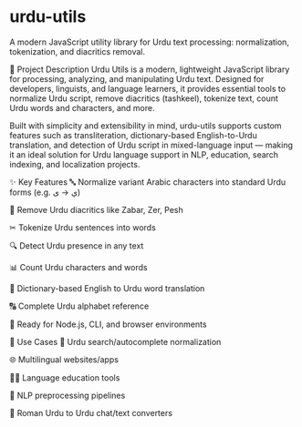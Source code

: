 # urdu-utils
A modern JavaScript utility library for Urdu text processing: normalization, tokenization, and diacritics removal.

📌 Project Description
Urdu Utils is a modern, lightweight JavaScript library for processing, analyzing, and manipulating Urdu text. Designed for developers, linguists, and language learners, it provides essential tools to normalize Urdu script, remove diacritics (tashkeel), tokenize text, count Urdu words and characters, and more.

Built with simplicity and extensibility in mind, urdu-utils supports custom features such as transliteration, dictionary-based English-to-Urdu translation, and detection of Urdu script in mixed-language input — making it an ideal solution for Urdu language support in NLP, education, search indexing, and localization projects.

✨ Key Features
🔤 Normalize variant Arabic characters into standard Urdu forms (e.g. ي → ی)

🧹 Remove Urdu diacritics like Zabar, Zer, Pesh

✂ Tokenize Urdu sentences into words

🔍 Detect Urdu presence in any text

📊 Count Urdu characters and words

🧠 Dictionary-based English to Urdu word translation

🔠 Complete Urdu alphabet reference

🧪 Ready for Node.js, CLI, and browser environments

🔧 Use Cases
🧾 Urdu search/autocomplete normalization

🌐 Multilingual websites/apps

🧑‍🏫 Language education tools

🤖 NLP preprocessing pipelines

📱 Roman Urdu to Urdu chat/text converters
